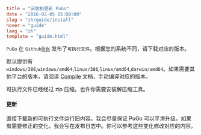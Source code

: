```toml
title = "安装和更新 PuGo"
date = "2016-02-05 15:00:00"
slug = "zh/guide/install"
hover = "guide"
lang = "zh"
template = "guide.html"
```

`PuGo` 在 `Github`[link](https://github.com/lyloou/pugo/releases) 发布了`可执行文件`。根据您的系统不同，请下载对应的版本。

默认提供有 `windows/386`,`windows/amd64`,`linux/386`,`linux/amd64`,`darwin/amd64`。如果需要其他平台的版本，请阅读 [Compile](/zh/docs/dl-compile.html) 文档，手动编译对应的版本。

可执行文件已经经过 zip 压缩。也许你需要安装解压缩工具。

#### 更新

直接下载新的可执行文件运行旧内容。我会尽量保证 PuGo 可以平滑升级。如果有需要修正的变化，我会写在发布日志中。你可以参考这些变化修改对应的内容。